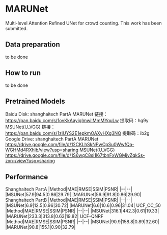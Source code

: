﻿# MARUNet
Multi-level Attention Refined UNet for crowd counting. This work has been submitted.

## Data preparation
to be done
## How to run
to be done
## Pretrained Models
Baidu Disk:
shanghaitech PartA
MARUNet
链接：https://pan.baidu.com/s/1ovKkAayigImwiIMmMYquLw 
提取码：hg9y
MSUNet(U_VGG)
链接：https://pan.baidu.com/s/1ziUYS2E1epkmOAXvHXg3NQ 
提取码：ib2g
Google Drive:
shanghaitech PartA
MARUNet
https://drive.google.com/file/d/12CKLhSkNPwCpSu0WwfQa-WGHMd4RXhlb/view?usp=sharing
MSUNet(U_VGG)
https://drive.google.com/file/d/1S6wqC8si1l67tbnFxWGMjvZqkSs-zxn-/view?usp=sharing
## Performance
Shanghaitech PartA
|Method|MAE|RMSE|SSIM|PSNR|
|--|--|
|MSUNet|57.9|94.5|0.86|29.79|
|MARUNet|56.9|91.8|0.86|29.90|
Shanghaitech PartB
|Method|MAE|RMSE|SSIM|PSNR|
|--|--|
|MSUNet|6.9|12.5|0.96|30.72|
|MARUNet|6.6|10.6|0.96|31.04|
UCF_CC_50
|Method|MAE|RMSE|SSIM|PSNR|
|--|--|
|MSUNet|316.1|442.3|0.61|19.33|
|MARUNet|233.3|313.8|0.63|19.82|
UCF-QNRF
|Method|MAE|RMSE|SSIM|PSNR|
|--|--|
|MSUNet|90.9|158.8|0.89|32.60|
|MARUNet|90.8|155.1|0.90|32.79|